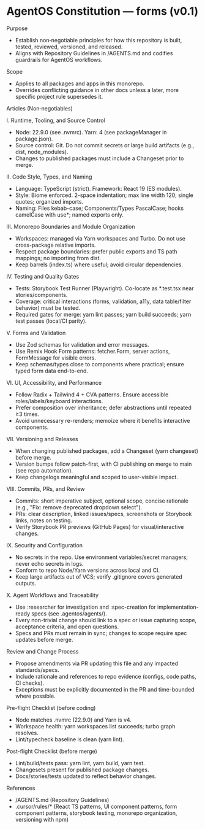 # AgentOS Constitution — forms (v0.1)

Purpose
- Establish non‑negotiable principles for how this repository is built, tested, reviewed, versioned, and released.
- Aligns with Repository Guidelines in /AGENTS.md and codifies guardrails for AgentOS workflows.

Scope
- Applies to all packages and apps in this monorepo.
- Overrides conflicting guidance in other docs unless a later, more specific project rule supersedes it.

Articles (Non‑negotiables)

I. Runtime, Tooling, and Source Control
- Node: 22.9.0 (see .nvmrc). Yarn: 4 (see packageManager in package.json).
- Source control: Git. Do not commit secrets or large build artifacts (e.g., dist, node_modules).
- Changes to published packages must include a Changeset prior to merge.

II. Code Style, Types, and Naming
- Language: TypeScript (strict). Framework: React 19 (ES modules).
- Style: Biome enforced. 2-space indentation; max line width 120; single quotes; organized imports.
- Naming: Files kebab-case; Components/Types PascalCase; hooks camelCase with use*; named exports only.

III. Monorepo Boundaries and Module Organization
- Workspaces: managed via Yarn workspaces and Turbo. Do not use cross-package relative imports.
- Respect package boundaries: prefer public exports and TS path mappings; no importing from dist.
- Keep barrels (index.ts) where useful; avoid circular dependencies.

IV. Testing and Quality Gates
- Tests: Storybook Test Runner (Playwright). Co-locate as *.test.tsx near stories/components.
- Coverage: critical interactions (forms, validation, a11y, data table/filter behavior) must be tested.
- Required gates for merge: yarn lint passes; yarn build succeeds; yarn test passes (local/CI parity).

V. Forms and Validation
- Use Zod schemas for validation and error messages.
- Use Remix Hook Form patterns: fetcher.Form, server actions, FormMessage for visible errors.
- Keep schemas/types close to components where practical; ensure typed form data end-to-end.

VI. UI, Accessibility, and Performance
- Follow Radix + Tailwind 4 + CVA patterns. Ensure accessible roles/labels/keyboard interactions.
- Prefer composition over inheritance; defer abstractions until repeated ≥3 times.
- Avoid unnecessary re-renders; memoize where it benefits interactive components.

VII. Versioning and Releases
- When changing published packages, add a Changeset (yarn changeset) before merge.
- Version bumps follow patch-first, with CI publishing on merge to main (see repo automation).
- Keep changelogs meaningful and scoped to user-visible impact.

VIII. Commits, PRs, and Review
- Commits: short imperative subject, optional scope, concise rationale (e.g., "Fix: remove deprecated dropdown select").
- PRs: clear description, linked issues/specs, screenshots or Storybook links, notes on testing.
- Verify Storybook PR previews (GitHub Pages) for visual/interactive changes.

IX. Security and Configuration
- No secrets in the repo. Use environment variables/secret managers; never echo secrets in logs.
- Conform to repo Node/Yarn versions across local and CI.
- Keep large artifacts out of VCS; verify .gitignore covers generated outputs.

X. Agent Workflows and Traceability
- Use :researcher for investigation and :spec-creation for implementation-ready specs (see .agentos/agents/).
- Every non-trivial change should link to a spec or issue capturing scope, acceptance criteria, and open questions.
- Specs and PRs must remain in sync; changes to scope require spec updates before merge.

Review and Change Process
- Propose amendments via PR updating this file and any impacted standards/specs.
- Include rationale and references to repo evidence (configs, code paths, CI checks).
- Exceptions must be explicitly documented in the PR and time-bounded where possible.

Pre-flight Checklist (before coding)
- Node matches .nvmrc (22.9.0) and Yarn is v4.
- Workspace health: yarn workspaces list succeeds; turbo graph resolves.
- Lint/typecheck baseline is clean (yarn lint).

Post-flight Checklist (before merge)
- Lint/build/tests pass: yarn lint, yarn build, yarn test.
- Changesets present for published package changes.
- Docs/stories/tests updated to reflect behavior changes.

References
- /AGENTS.md (Repository Guidelines)
- .cursor/rules/* (React TS patterns, UI component patterns, form component patterns, storybook testing, monorepo organization, versioning with npm)